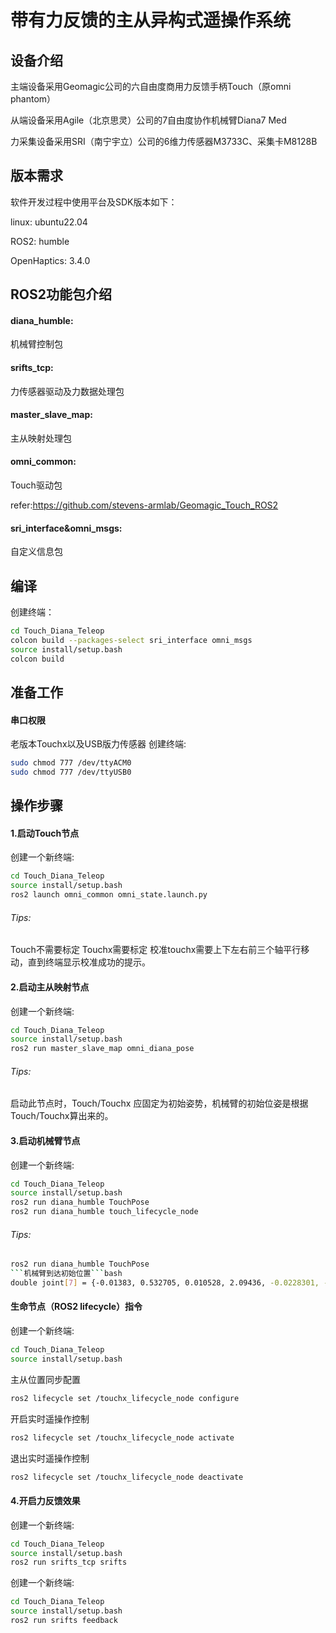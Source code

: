 # 带有力反馈的主从异构式遥操作系统

## 设备介绍

主端设备采用Geomagic公司的六自由度商用力反馈手柄Touch（原omni phantom）

从端设备采用Agile（北京思灵）公司的7自由度协作机械臂Diana7 Med

力采集设备采用SRI（南宁宇立）公司的6维力传感器M3733C、采集卡M8128B

## 版本需求

软件开发过程中使用平台及SDK版本如下：

linux: ubuntu22.04

ROS2: humble

OpenHaptics: 3.4.0


## ROS2功能包介绍

#### diana_humble: 

机械臂控制包

#### srifts_tcp: 

力传感器驱动及力数据处理包

#### master_slave_map:

主从映射处理包

#### omni_common:

Touch驱动包

refer:https://github.com/stevens-armlab/Geomagic_Touch_ROS2

#### sri_interface&omni_msgs:

自定义信息包


## 编译

创建终端：
```bash
cd Touch_Diana_Teleop
colcon build --packages-select sri_interface omni_msgs
source install/setup.bash
colcon build
```

## 准备工作

#### 串口权限
老版本Touchx以及USB版力传感器
创建终端:

```bash
sudo chmod 777 /dev/ttyACM0
sudo chmod 777 /dev/ttyUSB0
```

## 操作步骤

#### 1.启动Touch节点

创建一个新终端:

```bash
cd Touch_Diana_Teleop
source install/setup.bash
ros2 launch omni_common omni_state.launch.py 
```

###### Tips:
Touch不需要标定
Touchx需要标定
校准touchx需要上下左右前三个轴平行移动，直到终端显示校准成功的提示。


#### 2.启动主从映射节点

创建一个新终端:

```bash
cd Touch_Diana_Teleop
source install/setup.bash
ros2 run master_slave_map omni_diana_pose
```

###### Tips:

启动此节点时，Touch/Touchx 应固定为初始姿势，机械臂的初始位姿是根据Touch/Touchx算出来的。



#### 3.启动机械臂节点

创建一个新终端:

```bash
cd Touch_Diana_Teleop
source install/setup.bash
ros2 run diana_humble TouchPose 
ros2 run diana_humble touch_lifecycle_node 
```

###### Tips:

```bash
ros2 run diana_humble TouchPose 
```机械臂到达初始位置```bash
double joint[7] = {-0.01383, 0.532705, 0.010528, 2.09436, -0.0228301, -0.490275, 1.57379 };
```



#### 生命节点（ROS2 lifecycle）指令

创建一个新终端:

```bash
cd Touch_Diana_Teleop
source install/setup.bash
```

主从位置同步配置

```bash
ros2 lifecycle set /touchx_lifecycle_node configure 
```

开启实时遥操作控制

```bash
ros2 lifecycle set /touchx_lifecycle_node activate
```

退出实时遥操作控制

```bash
ros2 lifecycle set /touchx_lifecycle_node deactivate
```



#### 4.开启力反馈效果

创建一个新终端:

```bash
cd Touch_Diana_Teleop
source install/setup.bash
ros2 run srifts_tcp srifts
```

创建一个新终端:

```bash
cd Touch_Diana_Teleop
source install/setup.bash
ros2 run srifts feedback
```

